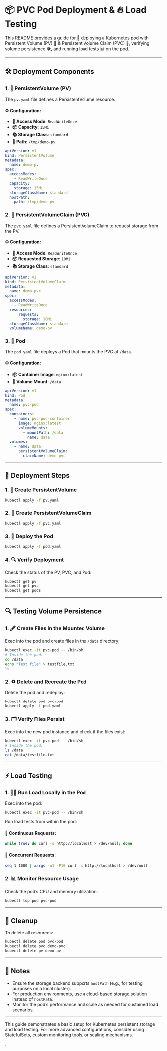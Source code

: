 
# 📦 PVC Pod Deployment & 🔥 Load Testing

This README provides a guide for 🚀 deploying a Kubernetes pod with Persistent Volume (PV) 📂 & Persistent Volume Claim (PVC) 📝, verifying volume persistence 🛠️, and running load tests 📊 on the pod.

---

## 🛠️ Deployment Components

### 1. **📂 PersistentVolume (PV)**
The `pv.yaml` file defines a PersistentVolume resource.

#### ⚙️ Configuration:
- **🔑 Access Mode**: `ReadWriteOnce`
- **📦 Capacity**: `15Mi`
- **📚 Storage Class**: `standard`
- **📍 Path**: `/tmp/demo-pv`

```yaml
apiVersion: v1
kind: PersistentVolume
metadata:
  name: demo-pv
spec:
  accessModes:
    - ReadWriteOnce
  capacity:
    storage: 15Mi
  storageClassName: standard
  hostPath:
    path: /tmp/demo-pv
```

### 2. **📑 PersistentVolumeClaim (PVC)**
The `pvc.yaml` file defines a PersistentVolumeClaim to request storage from the PV.

#### ⚙️ Configuration:
- **🔑 Access Mode**: `ReadWriteOnce`
- **📦 Requested Storage**: `10Mi`
- **📚 Storage Class**: `standard`

```yaml
apiVersion: v1
kind: PersistentVolumeClaim
metadata:
  name: demo-pvc
spec:
  accessModes:
    - ReadWriteOnce
  resources:
      requests:
        storage: 10Mi
  storageClassName: standard
  volumeName: demo-pv
```

### 3. **🚀 Pod**
The `pod.yaml` file deploys a Pod that mounts the PVC at `/data`.

#### ⚙️ Configuration:
- **📦 Container Image**: `nginx:latest`
- **📂 Volume Mount**: `/data`

```yaml
apiVersion: v1
kind: Pod
metadata:
  name: pvc-pod
spec:
  containers:
    - name: pvc-pod-container
      image: nginx:latest
      volumeMounts:
        - mountPath: /data
          name: data
  volumes:
    - name: data
      persistentVolumeClaim:
        claimName: demo-pvc
```

---

## 🧩 Deployment Steps

### 1. **📂 Create PersistentVolume**
```bash
kubectl apply -f pv.yaml
```

### 2. **📑 Create PersistentVolumeClaim**
```bash
kubectl apply -f pvc.yaml
```

### 3. **🚀 Deploy the Pod**
```bash
kubectl apply -f pod.yaml
```

### 4. **🔍 Verify Deployment**
Check the status of the PV, PVC, and Pod:
```bash
kubectl get pv
kubectl get pvc
kubectl get pods
```

---

## 🔍 Testing Volume Persistence

### 1. **🖋️ Create Files in the Mounted Volume**
Exec into the pod and create files in the `/data` directory:
```bash
kubectl exec -it pvc-pod -- /bin/sh
# Inside the pod:
cd /data
echo "Test file" > testfile.txt
ls
```

### 2. **♻️ Delete and Recreate the Pod**
Delete the pod and redeploy:
```bash
kubectl delete pod pvc-pod
kubectl apply -f pod.yaml
```

### 3. **🗂️ Verify Files Persist**
Exec into the new pod instance and check if the files exist:
```bash
kubectl exec -it pvc-pod -- /bin/sh
# Inside the pod:
ls /data
cat /data/testfile.txt
```

---

## ⚡ Load Testing

### 1. **🏋️‍♀️ Run Load Locally in the Pod**
Exec into the pod:
```bash
kubectl exec -it pvc-pod -- /bin/sh
```
Run load tests from within the pod:

#### 🔄 Continuous Requests:
```bash
while true; do curl -s http://localhost > /dev/null; done
```

#### 🧵 Concurrent Requests:
```bash
seq 1 1000 | xargs -n1 -P10 curl -s http://localhost > /dev/null
```

### 2. **📊 Monitor Resource Usage**
Check the pod’s CPU and memory utilization:
```bash
kubectl top pod pvc-pod
```

---

## 🧹 Cleanup

To delete all resources:
```bash
kubectl delete pod pvc-pod
kubectl delete pvc demo-pvc
kubectl delete pv demo-pv
```

---

## 📝 Notes
- Ensure the storage backend supports `hostPath` (e.g., for testing purposes on a local cluster).
- For production environments, use a cloud-based storage solution instead of `hostPath`.
- Monitor the pod’s performance and scale as needed for sustained load scenarios.

---

This guide demonstrates a basic setup for Kubernetes persistent storage and load testing. For more advanced configurations, consider using StatefulSets, custom monitoring tools, or scaling mechanisms.

.
